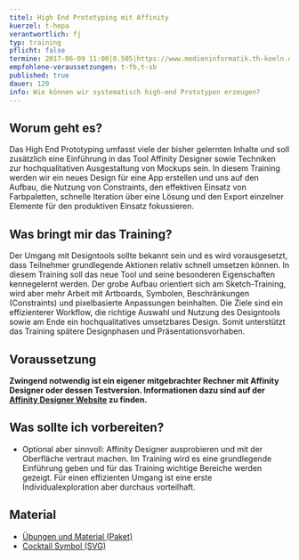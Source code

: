 ```yaml
---
titel: High End Prototyping mit Affinity
kuerzel: t-hepa
verantwortlich: fj
typ: training
pflicht: false
termine: 2017-06-09 11:00|0.505|https://www.medieninformatik.th-koeln.de/w/Grundlagen_der_visuellen_Kommunikation:SoSe17:HighEnd_Prototyping_9_Juni_2017_a, 2017-06-09 14:00|0.505|https://www.medieninformatik.th-koeln.de/w/Grundlagen_der_visuellen_Kommunikation:SoSe17:HighEnd_Prototyping_9_Juni_2017_b
empfohlene-voraussetzungen: t-fb,t-sb
published: true
dauer: 120
info: Wie können wir systematisch high-end Prototypen erzeugen?
---
```

## Worum geht es?
Das High End Prototyping umfasst viele der bisher gelernten Inhalte und soll zusätzlich eine Einführung in das Tool Affinity Designer sowie Techniken zur hochqualitativen Ausgestaltung von Mockups sein. In diesem Training werden wir ein neues Design für eine App erstellen und uns auf den Aufbau, die Nutzung von Constraints, den effektiven Einsatz von Farbpaletten, schnelle Iteration über eine Lösung und den Export einzelner Elemente für den produktiven Einsatz fokussieren.

## Was bringt mir das Training?
Der Umgang mit Designtools sollte bekannt sein und es wird vorausgesetzt, dass Teilnehmer grundlegende Aktionen relativ schnell umsetzen können. In diesem Training soll das neue Tool und seine besonderen Eigenschaften kennegelernt werden. Der grobe Aufbau orientiert sich am Sketch-Training, wird aber mehr Arbeit mit Artboards, Symbolen, Beschränkungen (Constraints) und pixelbasierte Anpassungen beinhalten. Die Ziele sind ein effizienterer Workflow, die richtige Auswahl und Nutzung des Designtools sowie am Ende ein hochqualitatives umsetzbares Design. Somit unterstützt das Training spätere Designphasen und Präsentationsvorhaben.

## Voraussetzung
**Zwingend notwendig ist ein eigener mitgebrachter Rechner mit Affinity Designer oder dessen Testversion. Informationen dazu sind auf der [Affinity Designer Website](https://affinity.serif.com/de/designer/) zu finden.**

## Was sollte ich vorbereiten?
* Optional aber sinnvoll: Affinity Designer ausprobieren und mit der Oberfläche vertraut machen. Im Training wird es eine grundlegende Einführung geben und für das Training wichtige Bereiche werden gezeigt. Für einen effizienten Umgang ist eine erste Individualexploration aber durchaus vorteilhaft.


## Material

* [Übungen und Material (Paket)](../../download/training-affinity-prototyping/Affinity-Training-Material-SoSe17.zip)
* [Cocktail Symbol (SVG)](../../download/training-affinity-prototyping/CocktailIcon.svg)